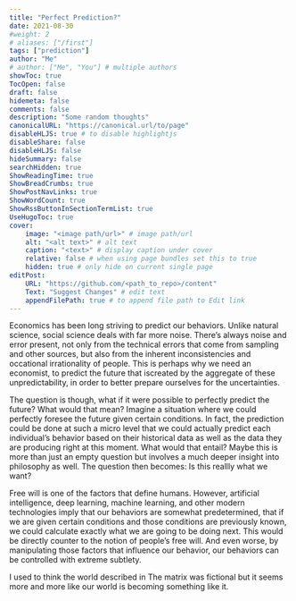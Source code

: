 ```yaml
---
title: "Perfect Prediction?"
date: 2021-08-30
#weight: 2
# aliases: ["/first"]
tags: ["prediction"]
author: "Me"
# author: ["Me", "You"] # multiple authors
showToc: true
TocOpen: false
draft: false
hidemeta: false
comments: false
description: "Some random thoughts"
canonicalURL: "https://canonical.url/to/page"
disableHLJS: true # to disable highlightjs
disableShare: false
disableHLJS: false
hideSummary: false
searchHidden: true
ShowReadingTime: true
ShowBreadCrumbs: true
ShowPostNavLinks: true
ShowWordCount: true
ShowRssButtonInSectionTermList: true
UseHugoToc: true
cover:
    image: "<image path/url>" # image path/url
    alt: "<alt text>" # alt text
    caption: "<text>" # display caption under cover
    relative: false # when using page bundles set this to true
    hidden: true # only hide on current single page
editPost:
    URL: "https://github.com/<path_to_repo>/content"
    Text: "Suggest Changes" # edit text
    appendFilePath: true # to append file path to Edit link
---
```


Economics has been long striving to predict our behaviors. Unlike natural science, social science deals with far more noise. There’s always noise and error present, not only from the technical errors that come from sampling and other sources, but also from the inherent inconsistencies and occational irrationality of people.  This is perhaps why we need an economist, to predict the future that iscreated by the aggregate of these unpredictability, in order to better prepare ourselves for the uncertainties. 

The question is though, what if it were possible to perfectly predict the future? What would that mean? Imagine a situation where we could perfectly foresee the future given certain conditions. In fact, the prediction could be done at such a micro level that we could actually predict each individual’s behavior based on their historical data as well as the data they are producing right at this moment. What would that entail? Maybe this is more than just an empty question but involves a much deeper insight into philosophy as well. The question then becomes: Is this reallly what we want? 

Free will is one of the factors that define humans. However, artificial intelligence, deep learning, machine learning, and other modern technologies imply that our behaviors are somewhat predetermined, that if we are given certain conditions and those conditions are previously known, we could calculate exactly what we are going to be doing next. This would be directly counter to the notion of people’s free will. And even worse, by manipulating those factors that influence our behavior, our behaviors can be controlled with extreme subtlety. 

I used to think the world described in The matrix was fictional but it seems more and more like our world is becoming something like it. 